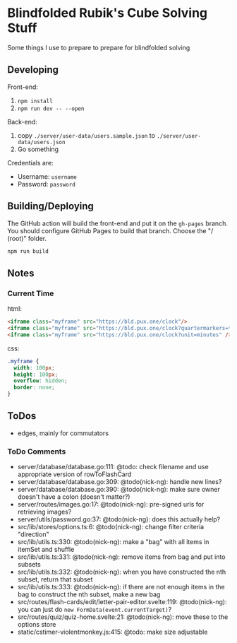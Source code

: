 # Blindfolded Rubik's Cube Solving Stuff

Some things I use to prepare to prepare for blindfolded solving

## Developing

Front-end:

1. `npm install`
2. `npm run dev -- --open`

Back-end:

1. copy `./server/user-data/users.sample.json` to `./server/user-data/users.json`
2. Go something

Credentials are:
- Username: `username`
- Password: `password`

## Building/Deploying

The GitHub action will build the front-end and put it on the `gh-pages` branch. You should configure GitHub Pages to build that branch. Choose the "/ (root)" folder.

```bash
npm run build
```

## Notes

### Current Time

html:
```html
<iframe class="myframe" src="https://bld.pux.one/clock"/>
<iframe class="myframe" src="https://bld.pux.one/clock?quartermarkers=true"/>
<iframe class="myframe" src="https://bld.pux.one/clock?unit=minutes" />
```

css:
```css
.myframe {
  width: 100px;
  height: 100px;
  overflow: hidden;
  border: none;
}
```

## ToDos

- edges, mainly for commutators

### ToDo Comments

- server/database/database.go:111: @todo: check filename and use appropriate version of rowToFlashCard
- server/database/database.go:309: @todo(nick-ng): handle new lines?
- server/database/database.go:390: @todo(nick-ng): make sure owner doesn't have a colon (doesn't matter?)
- server/routes/images.go:17: @todo(nick-ng): pre-signed urls for retrieving images?
- server/utils/password.go:37: @todo(nick-ng): does this actually help?
- src/lib/stores/options.ts:6: @todo(nick-ng): change filter criteria "direction"
- src/lib/utils.ts:330: @todo(nick-ng): make a "bag" with all items in itemSet and shuffle
- src/lib/utils.ts:331: @todo(nick-ng): remove items from bag and put into subsets
- src/lib/utils.ts:332: @todo(nick-ng): when you have constructed the nth subset, return that subset
- src/lib/utils.ts:333: @todo(nick-ng): if there are not enough items in the bag to construct the nth subset, make a new bag
- src/routes/flash-cards/edit/letter-pair-editor.svelte:119: @todo(nick-ng): you can just do `new FormData(event.currentTarget)`?
- src/routes/quiz/quiz-home.svelte:21: @todo(nick-ng): move these to the options store
- static/cstimer-violentmonkey.js:415: @todo: make size adjustable
